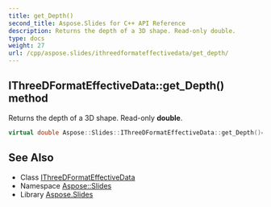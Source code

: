 ```yaml
---
title: get_Depth()
second_title: Aspose.Slides for C++ API Reference
description: Returns the depth of a 3D shape. Read-only double.
type: docs
weight: 27
url: /cpp/aspose.slides/ithreedformateffectivedata/get_depth/
---
```

## IThreeDFormatEffectiveData::get_Depth() method


Returns the depth of a 3D shape. Read-only **double**.

```cpp
virtual double Aspose::Slides::IThreeDFormatEffectiveData::get_Depth()=0
```

## See Also

* Class [IThreeDFormatEffectiveData](./)
* Namespace [Aspose::Slides](../)
* Library [Aspose.Slides](../../)